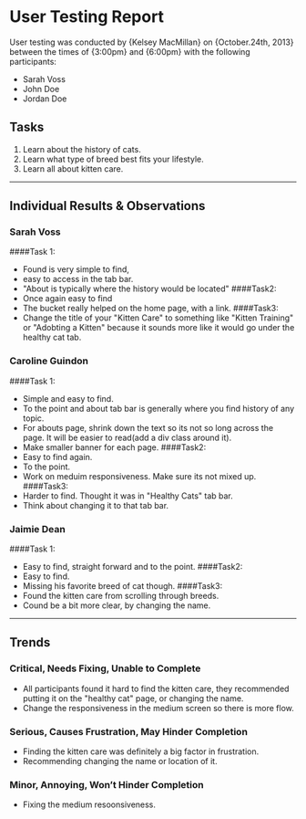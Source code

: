 # User Testing Report

User testing was conducted by {Kelsey MacMillan} on {October.24th, 2013} between the times of {3:00pm} and {6:00pm} with the following participants:

- Sarah Voss
- John Doe
- Jordan Doe

## Tasks

1. Learn about the history of cats.
2. Learn what type of breed best fits your lifestyle.
3. Learn all about kitten care.

---

## Individual Results & Observations

### Sarah Voss
####Task 1:
- Found is very simple to find,
- easy to access in the tab bar.
- "About is typically where the history would be located"
####Task2:
- Once again easy to find
- The bucket really helped on the home page, with a link.
####Task3:
- Change the title of your "Kitten Care" to something like "Kitten Training" or "Adobting a Kitten" because it sounds more like it would go under the healthy cat tab.

### Caroline Guindon
####Task 1:
- Simple and easy to find.
- To the point and about tab bar is generally where you find history of any topic.
- For abouts page, shrink down the text so its not so long across the page. It will be easier to read(add a div class around it).
- Make smaller banner for each page.
####Task2:
- Easy to find again.
- To the point.
- Work on meduim responsiveness. Make sure its not mixed up.
####Task3:
- Harder to find. Thought it was in "Healthy Cats" tab bar. 
- Think about changing it to that tab bar.

### Jaimie Dean

####Task 1:
- Easy to find, straight forward and to the point. 
####Task2:
- Easy to find.
- Missing his favorite breed of cat though.
####Task3:
- Found the kitten care from scrolling through breeds. 
- Cound be a bit more clear, by changing the name.

---

## Trends

### Critical, Needs Fixing, Unable to Complete

- All participants found it hard to find the kitten care, they recommended putting it on the "healthy cat" page, or changing the name.
- Change the responsiveness in the medium screen so there is more flow.

### Serious, Causes Frustration, May Hinder Completion

- Finding the kitten care was definitely a big factor in frustration.
- Recommending changing the name or location of it.

### Minor, Annoying, Won’t Hinder Completion

- Fixing the medium resoonsiveness.
